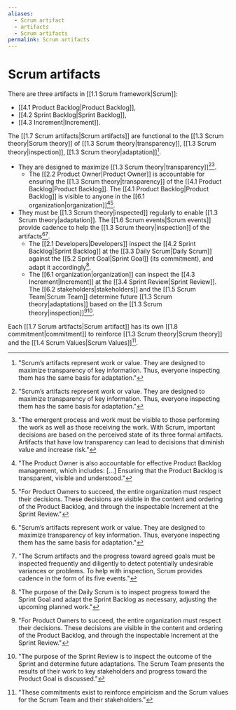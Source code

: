 ```yaml
---
aliases:
  - Scrum artifact
  - artifacts
  - Scrum artifacts
permalink: Scrum artifacts
---
```

# Scrum artifacts

There are three artifacts in [[1.1 Scrum framework|Scrum]]:
- [[4.1 Product Backlog|Product Backlog]],
- [[4.2 Sprint Backlog|Sprint Backlog]],
- [[4.3 Increment|Increment]].

The [[1.7 Scrum artifacts|Scrum artifacts]] are functional to the [[1.3 Scrum theory|Scrum theory]] of [[1.3 Scrum theory|transparency]], [[1.3 Scrum theory|inspection]], [[1.3 Scrum theory|adaptation]][^scrum-artifacts-represent].
- They are designed to maximize [[1.3 Scrum theory|transparency]][^scrum-artifacts-represent][^emergent-progess-and-work].
	- The [[2.2 Product Owner|Product Owner]] is accountable for ensuring the [[1.3 Scrum theory|transparency]] of the [[4.1 Product Backlog|Product Backlog]]. The [[4.1 Product Backlog|Product Backlog]] is visible to anyone in the [[6.1 organization|organization]][^po-accountable-product-backlog][^for-pos-to-succeed].
- They must be [[1.3 Scrum theory|inspected]] regularly to enable [[1.3 Scrum theory|adaptation]]. The [[1.6 Scrum events|Scrum events]] provide cadence to help the [[1.3 Scrum theory|inspection]] of the artifacts[^scrum-artifacts-represent][^scrum-artifacts-and-progress].
	- The [[2.1 Developers|Developers]] inspect the [[4.2 Sprint Backlog|Sprint Backlog]] at the [[3.3 Daily Scrum|Daily Scrum]] against the [[5.2 Sprint Goal|Sprint Goal]] (its commitment), and adapt it accordingly[^purpose-daily-scrum].
	- The [[6.1 organization|organization]] can inspect the [[4.3 Increment|Increment]] at the [[3.4 Sprint Review|Sprint Review]]. The [[6.2 stakeholders|stakeholders]] and the [[1.5 Scrum Team|Scrum Team]] determine future [[1.3 Scrum theory|adaptations]] based on the [[1.3 Scrum theory|inspection]][^for-pos-to-succeed][^purpose-sprint-review].

[^scrum-artifacts-and-progress]: "The Scrum artifacts and the progress toward agreed goals must be inspected frequently and diligently to detect potentially undesirable variances or problems. To help with inspection, Scrum provides cadence in the form of its five events."[^scrum-guide-2020]
[^scrum-artifacts-represent]: "Scrum’s artifacts represent work or value. They are designed to maximize transparency of key information. Thus, everyone inspecting them has the same basis for adaptation."[^scrum-guide-2020]
[^emergent-progess-and-work]: "The emergent process and work must be visible to those performing the work as well as those receiving the work. With Scrum, important decisions are based on the perceived state of its three formal artifacts. Artifacts that have low transparency can lead to decisions that diminish value and increase risk."[^scrum-guide-2020]
[^po-accountable-product-backlog]: "The Product Owner is also accountable for effective Product Backlog management, which includes: \[...\] Ensuring that the Product Backlog is transparent, visible and understood."[^scrum-guide-2020]
[^for-pos-to-succeed]: "For Product Owners to succeed, the entire organization must respect their decisions. These decisions are visible in the content and ordering of the Product Backlog, and through the inspectable Increment at the Sprint Review."[^scrum-guide-2020]
[^purpose-daily-scrum]: "The purpose of the Daily Scrum is to inspect progress toward the Sprint Goal and adapt the Sprint Backlog as necessary, adjusting the upcoming planned work."[^scrum-guide-2020]
[^purpose-sprint-review]: "The purpose of the Sprint Review is to inspect the outcome of the Sprint and determine future adaptations. The Scrum Team presents the results of their work to key stakeholders and progress toward the Product Goal is discussed."[^scrum-guide-2020]

Each [[1.7 Scrum artifacts|Scrum artifact]] has its own [[1.8 commitment|commitment]] to reinforce [[1.3 Scrum theory|Scrum theory]] and the [[1.4 Scrum Values|Scrum Values]][^these-commitments-exist].

[^these-commitments-exist]: "These commitments exist to reinforce empiricism and the Scrum values for the Scrum Team and their stakeholders."[^scrum-guide-2020]

[^scrum-guide-2020]: [[1.2 Scrum Guide|Scrum Guide (2020)]]
